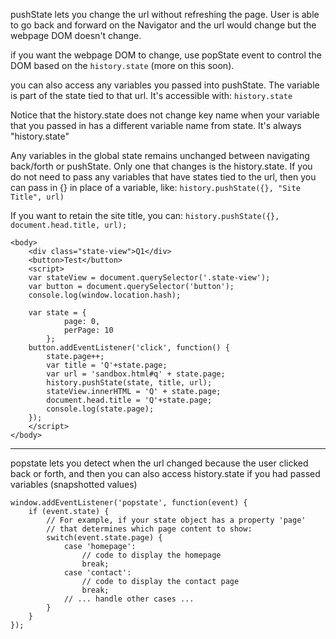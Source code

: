 
pushState lets you change the url without refreshing the page. User is able to go back and forward on the Navigator and the url would change but the webpage DOM doesn't change.

if you want the webpage DOM to change, use popState event to control the DOM based on the `history.state` (more on this soon).

you can also access any variables you passed into pushState. The variable is part of the state tied to that url. It's accessible with:
`history.state`

Notice that the history.state does not change key name when your variable that you passed in has a different variable name from state. It's always "history.state"

Any variables in the global state remains unchanged between navigating back/forth or pushState. Only one that changes is the history.state. If you do not need to pass any variables that have states tied to the url, then you can pass in {} in place of a variable, like: `history.pushState({}, "Site Title", url)`

If you want to retain the site title, you can: `history.pushState({}, document.head.title, url);`


```
<body>
    <div class="state-view">Q1</div>
    <button>Test</button>
    <script>
    var stateView = document.querySelector('.state-view');
    var button = document.querySelector('button');
    console.log(window.location.hash);

    var state = {
            page: 0,
            perPage: 10
        };
    button.addEventListener('click', function() {
        state.page++;
        var title = 'Q'+state.page;
        var url = 'sandbox.html#q' + state.page;
        history.pushState(state, title, url);
        stateView.innerHTML = 'Q' + state.page;
        document.head.title = 'Q'+state.page;
        console.log(state.page);
    }); 
    </script>
</body>
```


---


popstate lets you detect when the url changed because the user clicked back or forth, and then you can also access history.state if you had passed variables (snapshotted values)

```
window.addEventListener('popstate', function(event) {
    if (event.state) {
        // For example, if your state object has a property 'page'
        // that determines which page content to show:
        switch(event.state.page) {
            case 'homepage':
                // code to display the homepage
                break;
            case 'contact':
                // code to display the contact page
                break;
            // ... handle other cases ...
        }
    }
});
```